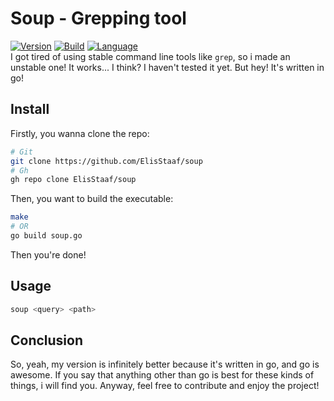# Soup - Grepping tool
[![Version](https://img.shields.io/badge/Version-1.0.0-8A2BE2)](https://github.com/ElisStaaf/soup)
[![Build](https://img.shields.io/badge/Build_(openSUSE)-passing-brightgreen?logo=opensuse)](https://github.com/ElisStaaf/soup)
[![Language](https://img.shields.io/badge/Language-Go-blue?logo=Go)](https://github.com/ElisStaaf/soup)    
I got tired of using stable command line tools like `grep`, so i made an unstable one!
It works... I think? I haven't tested it yet. But hey! It's written in go!

Install
-------
Firstly, you wanna clone the repo:
```bash
# Git
git clone https://github.com/ElisStaaf/soup
# Gh
gh repo clone ElisStaaf/soup
```
Then, you want to build the executable:
```bash
make
# OR
go build soup.go
```
Then you're done!

Usage
-----
```bash
soup <query> <path>
```

Conclusion
----------
So, yeah, my version is infinitely better because it's written in go, and go is awesome. If you say that anything other than go is best for these kinds of
things, i will find you. Anyway, feel free to contribute and enjoy the project!
